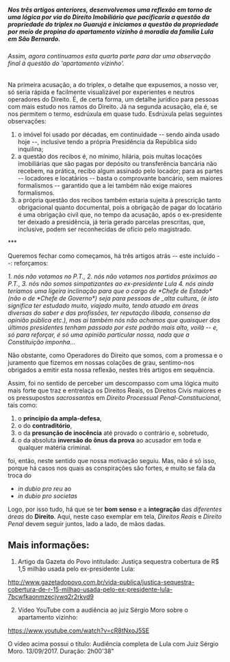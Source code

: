 
##### Nos três artigos anteriores, desenvolvemos uma reflexão em torno de uma lógica por via do Direito Imobiliário que pacificaria a questão da propriedade do triplex no Guarujá e iniciamos a questão da propriedade por meio de propina do apartamento vizinho à moradia da família Lula em São Bernardo.

###### Assim, agora continuamos esta quarta parte para dar uma observação final à questão do 'apartamento vizinho'.

Na primeira acusação, a do triplex, o detalhe que expusemos, a nosso ver, só seria rápida e facilmente visualizável por experientes e neutros operadores do Direito. É, de certa forma, um detalhe jurídico para pessoas com mais estudo nos ramos do Direito.  Já na segunda acusação, ela é, se nos permitem o termo, esdrúxula em quase tudo. Esdrúxula pelas seguintes observações:

1. o imóvel foi usado por décadas, em continuidade -- sendo ainda usado hoje --, inclusive tendo a própria Presidência da República sido inquilina;
2. a questão dos recibos é, no mínimo, hilária, pois muitas locações imobiliárias que são pagas por depósito ou transferência bancária não recebem, na prática, recibo algum assinado pelo locador; para as partes -- locadores e locatários -- basta o comprovante bancário, sem maiores formalismos -- garantido que a lei também não exige maiores formalismos.
3. a própria questão dos recibos também estaria sujeita à prescrição tanto obrigacional quanto documental, pois a obrigação de pagar do locatário é uma obrigação civil que, no tempo da acusação, após o ex-presidente ter deixado a presidência, já teria gerado parcelas prescritas, que, inclusive, podem ser reconhecidas de ofício pelo magistrado.

\*\*\*

Queremos fechar como começamos, há três artigos atrás -- este incluído --: reforçamos:

<cite>
1. nós não votamos no P.T., 
2. nós não votamos nos partidos próximos ao P.T.,
3. nós não somos simpatizantes ao ex-presidente Lula
4. nós ainda teríamos uma ligeira inclinação para que o cargo de *Chefe de Estado* (não o de *Chefe de Governo*) seja para pessoas de _alta cultura_ (e isto significa ter estudado muito, viajado muito, tendo atuado em áreas diversas do saber e das profissões, ter reputação ilibada, consenso da opinião pública etc.), mas aí também nós não achamos que quaisquer dos últimos presidentes tenham passado por este padrão mais alto, voilà -- e, só para reforçar, é só uma opinião particular nossa, nada que a Constituição imponha...
</cite>

Não obstante, como Operadores do Direito que somos, com a promessa e o juramento que fizemos em nossas colações de grau, sentimo-nos obrigados a emitir esta nossa reflexão, nestes três artigos em sequência.

Assim, foi no sentido de perceber um descompasso com uma lógica muito mais forte que traz e entrelaça os Direitos Reais, os Direitos Civis maiores e os pressupostos _sacrossantos_ em _Direito Processual Penal-Constitucional_, tais como:

1. o **princípio da ampla-defesa**, 
2. o do **contraditório**, 
3. o da **presunção de inocência** até provado o contrário e, sobretudo,
4. o da absoluta **inversão do ônus da prova** ao acusador em toda e qualquer matéria criminal.

foi, então, neste sentido que nossa motivação seguiu. Mas, não é só isso, porque há casos nos quais as conspirações são fortes, e muito se fala da troca do

- _in dubio pro reu_  ao
- _in dubio pro societas_

Logo, por isso tudo, há que se ter **bom senso** e a **integração** das _diferentes áreas_ do **Direito**. Aqui, neste caso exemplar em tela, _Direitos Reais_ e _Direito Penal_ devem seguir juntos, lado a lado, de mãos dadas.


Mais informações:
-----------------

1) Artigo da Gazeta do Povo intitulado: Justiça sequestra cobertura de R$ 1,5 milhão usada pelo ex-presidente Lula:

http://www.gazetadopovo.com.br/vida-publica/justica-sequestra-cobertura-de-r-15-milhao-usada-pelo-ex-presidente-lula-7bcwfkaonmzecjvwq2r2rkvd9

2) Vídeo YouTube com a audiência ao juiz Sérgio Moro sobre o apartamento vizinho:

https://www.youtube.com/watch?v=cR8tNxoJ5SE

O vídeo acima possui o título: Audiência completa de Lula com Juiz Sérgio Moro. 13/09/2017. 
Duração: 2h00'38"
